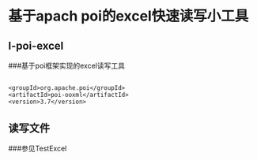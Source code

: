 基于apach poi的excel快速读写小工具
===
## l-poi-excel
###基于poi框架实现的excel读写工具


## <dependency>
    <groupId>org.apache.poi</groupId>
    <artifactId>poi-ooxml</artifactId>
    <version>3.7</version>
</dependency>

## 读写文件
###参见TestExcel

